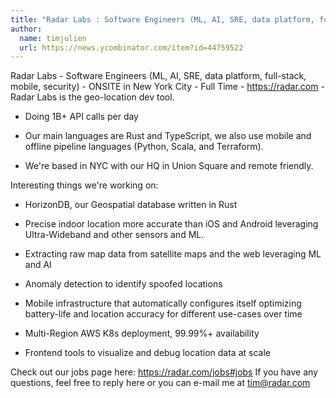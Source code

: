 ```yaml
---
title: "Radar Labs : Software Engineers (ML, AI, SRE, data platform, full-stack, mobile, security)"
author:
  name: timjulien
  url: https://news.ycombinator.com/item?id=44759522
---
```

Radar Labs - Software Engineers (ML, AI, SRE, data platform, full-stack, mobile, security) - ONSITE in New York City - Full Time - <a href="https:&#x2F;&#x2F;radar.com" rel="nofollow">https:&#x2F;&#x2F;radar.com</a> - Radar Labs is the geo-location dev tool.
- Doing 1B+ API calls per day

- Our main languages are Rust and TypeScript, we also use mobile and offline pipeline languages (Python, Scala, and Terraform).

- We&#x27;re based in NYC with our HQ in Union Square and remote friendly.

Interesting things we&#x27;re working on:

- HorizonDB, our Geospatial database written in Rust

- Precise indoor location more accurate than iOS and Android leveraging Ultra-Wideband and other sensors and ML.

- Extracting raw map data from satellite maps and the web leveraging ML and AI

- Anomaly detection to identify spoofed locations

- Mobile infrastructure that automatically configures itself optimizing battery-life and location accuracy for different use-cases over time

- Multi-Region AWS K8s deployment, 99.99%+ availability

- Frontend tools to visualize and debug location data at scale

Check out our jobs page here: <a href="https:&#x2F;&#x2F;radar.com&#x2F;jobs#jobs" rel="nofollow">https:&#x2F;&#x2F;radar.com&#x2F;jobs#jobs</a> If you have any questions, feel free to reply here or you can e-mail me at tim@radar.com
<JobApplication />
